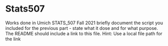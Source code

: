 # Stats507
Works done in Umich STATS_507 Fall 2021
briefly document the script you included for the previous part - state what it dose and for what purpose. The README should include a link to this file. Hint: Use a local file path for the link
